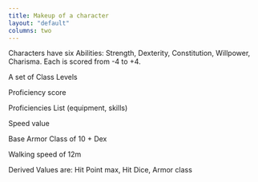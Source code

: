 ```yaml
---
title: Makeup of a character
layout: "default"
columns: two
---
```


Characters have six Abilities: Strength, Dexterity, Constitution, Willpower, Charisma. Each is scored from -4 to +4.

A set of Class Levels

Proficiency score

Proficiencies List (equipment, skills)

Speed value

Base Armor Class of 10 + Dex

Walking speed of 12m

Derived Values are: Hit Point max, Hit Dice, Armor class
